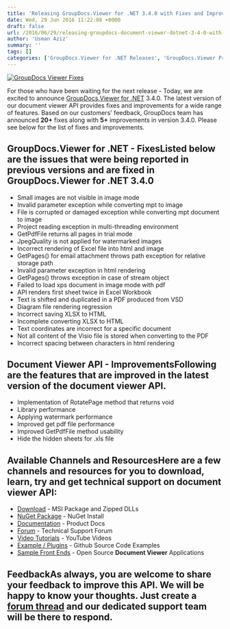 ```yaml
---
title: 'Releasing GroupDocs.Viewer for .NET 3.4.0 with Fixes and Improvements'
date: Wed, 29 Jun 2016 11:22:08 +0000
draft: false
url: /2016/06/29/releasing-groupdocs-document-viewer-dotnet-3-4-0-with-fixes-and-improvements/
author: 'Usman Aziz'
summary: ''
tags: []
categories: ['GroupDocs.Viewer for .NET Releases', 'GroupDocs.Viewer Product Family']
---
```


[![GroupDocs Viewer Fixes](https://blog.groupdocs.com/wp-content/uploads/sites/4/2016/03/groupdocs-viewer.png)](http://groupdocs.com/dot-net/document-viewer-library)

For those who have been waiting for the next release - Today, we are excited to announce [GroupDocs.Viewer for .NET](http://www.groupdocs.com/dot-net/document-viewer-library "GroupDocs.Viewer for .NET") 3.4.0. The latest version of our document viewer API provides fixes and improvements for a wide range of features. Based on our customers' feedback, GroupDocs team has announced **20+** fixes along with **5+** improvements in version 3.4.0. Please see below for the list of fixes and improvements.

## GroupDocs.Viewer for .NET - FixesListed below are the issues that were being reported in previous versions and are fixed in GroupDocs.Viewer for .NET 3.4.0

*   Small images are not visible in image mode
*   Invalid parameter exception while converting mpt to image
*   File is corrupted or damaged exception while converting mpt document to image
*   Project reading exception in multi-threading environment
*   GetPdfFile returns all pages in trial mode
*   JpegQuality is not applied for watermarked images
*   Incorrect rendering of Excel file into html and image
*   GetPages() for email attachment throws path exception for relative storage path
*   Invalid parameter exception in html rendering
*   GetPages() throws exception in case of stream object
*   Failed to load xps document in image mode with pdf
*   API renders first sheet twice in Excel Workbook
*   Text is shifted and duplicated in a PDF produced from VSD
*   Diagram file rendering regression
*   Incorrect saving XLSX to HTML
*   Incomplete converting XLSX to HTML
*   Text coordinates are incorrect for a specific document
*   Not all content of the Visio file is stored when converting to the PDF
*   Incorrect spacing between characters in html rendering

## Document Viewer API - ImprovementsFollowing are the features that are improved in the latest version of the **document viewer** API.

*   Implementation of RotatePage method that returns void
*   Library performance
*   Applying watermark performance
*   Improved get pdf file performance
*   Improved GetPdfFile method usability
*   Hide the hidden sheets for .xls file

## Available Channels and ResourcesHere are a few channels and resources for you to download, learn, try and get technical support on **document viewer API**:

*   [Download](http://groupdocs.com/Community/getting-started/dot-net/document-viewer-library.aspx "Download API") - MSI Package and Zipped DLLs
*   [NuGet Package](https://www.nuget.org/packages/groupdocs-viewer-dotnet/ "Install from NuGet Package") - NuGet Install
*   [Documentation](https://docs.groupdocs.com/viewer/net "Document Viewer API Documentation ") - Product Docs
*   [Forum](http://groupdocs.com/Community/forums/groupdocs.viewer-product-family/4/showforum.aspx "Technical Support Forum") - Technical Support Forum
*   [Video Tutorials](https://www.youtube.com/channel/UCgO8dwgI5KAsQCVegviVXYA/playlists "GroupDocs.Viewer video tutorials") - YouTube Videos
*   [Example / Plugins](https://github.com/groupdocsviewer/GroupDocs_Viewer_NET "download example project and front ends") - Github Source Code Examples
*   [Sample Front Ends](https://github.com/groupdocs-viewer/ "Open Source Document Viewer Applications") - Open Source **Document Viewer** Applications

## FeedbackAs always, you are welcome to share your feedback to improve this API. We will be happy to know your thoughts. Just create a [forum thread](http://groupdocs.com/Community/forums/groupdocs.viewer-product-family/4/showforum.aspx "Technical Support Forum") and our dedicated support team will be there to respond.




